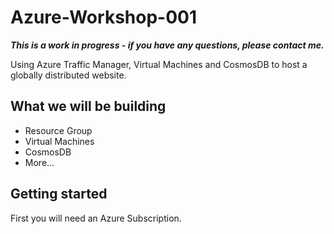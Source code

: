 # Azure-Workshop-001

***This is a work in progress - if you have any questions, please contact me.***

Using Azure Traffic Manager, Virtual Machines and CosmosDB to host a globally distributed website.

## What we will be building

* Resource Group
* Virtual Machines
* CosmosDB
* More... 

## Getting started

First you will need an Azure Subscription.
